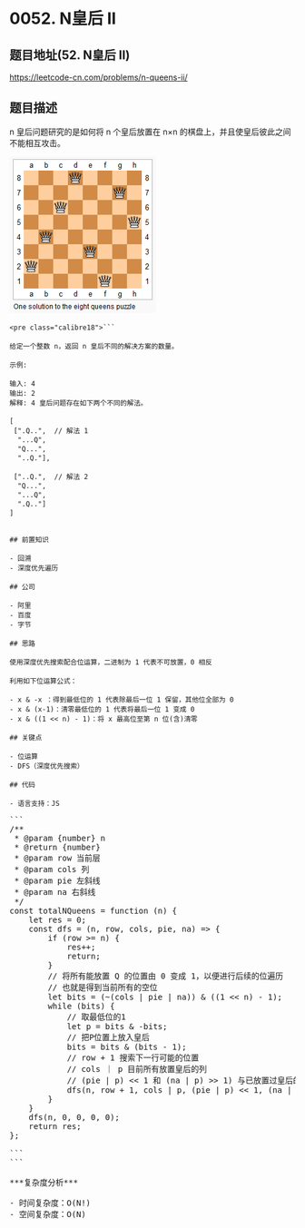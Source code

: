 # 0052. N皇后 II

## 题目地址(52. N皇后 II)

<https://leetcode-cn.com/problems/n-queens-ii/>

## 题目描述

n 皇后问题研究的是如何将 n 个皇后放置在 n×n 的棋盘上，并且使皇后彼此之间不能相互攻击。

![](images/0ac226d9578912b881d6e9159f9dc84dfafae3b4.png)

```
<pre class="calibre18">```

给定一个整数 n，返回 n 皇后不同的解决方案的数量。

示例:

输入: 4
输出: 2
解释: 4 皇后问题存在如下两个不同的解法。

[
 [".Q..",  // 解法 1
  "...Q",
  "Q...",
  "..Q."],

 ["..Q.",  // 解法 2
  "Q...",
  "...Q",
  ".Q.."]
]

```
```

## 前置知识

- 回溯
- 深度优先遍历

## 公司

- 阿里
- 百度
- 字节

## 思路

使用深度优先搜索配合位运算，二进制为 1 代表不可放置，0 相反

利用如下位运算公式：

- x & -x ：得到最低位的 1 代表除最后一位 1 保留，其他位全部为 0
- x & (x-1)：清零最低位的 1 代表将最后一位 1 变成 0
- x & ((1 << n) - 1)：将 x 最高位至第 n 位(含)清零

## 关键点

- 位运算
- DFS（深度优先搜索）

## 代码

- 语言支持：JS

```
<pre class="calibre18">```
<span class="hljs-title">/**
 * @param {number} n
 * @return {number}
 * @param row 当前层
 * @param cols 列
 * @param pie 左斜线
 * @param na 右斜线
 */</span>
<span class="hljs-keyword">const</span> totalNQueens = <span class="hljs-function"><span class="hljs-keyword">function</span> (<span class="hljs-params">n</span>) </span>{
    <span class="hljs-keyword">let</span> res = <span class="hljs-params">0</span>;
    <span class="hljs-keyword">const</span> dfs = (n, row, cols, pie, na) => {
        <span class="hljs-keyword">if</span> (row >= n) {
            res++;
            <span class="hljs-keyword">return</span>;
        }
        <span class="hljs-title">// 将所有能放置 Q 的位置由 0 变成 1，以便进行后续的位遍历</span>
        <span class="hljs-title">// 也就是得到当前所有的空位</span>
        <span class="hljs-keyword">let</span> bits = (~(cols | pie | na)) & ((<span class="hljs-params">1</span> << n) - <span class="hljs-params">1</span>);
        <span class="hljs-keyword">while</span> (bits) {
            <span class="hljs-title">// 取最低位的1</span>
            <span class="hljs-keyword">let</span> p = bits & -bits;
            <span class="hljs-title">// 把P位置上放入皇后</span>
            bits = bits & (bits - <span class="hljs-params">1</span>);
            <span class="hljs-title">// row + 1 搜索下一行可能的位置</span>
            <span class="hljs-title">// cols ｜ p 目前所有放置皇后的列</span>
            <span class="hljs-title">// (pie | p) << 1 和 (na | p) >> 1) 与已放置过皇后的位置 位于一条斜线上的位置</span>
            dfs(n, row + <span class="hljs-params">1</span>, cols | p, (pie | p) << <span class="hljs-params">1</span>, (na | p) >> <span class="hljs-params">1</span>);
        }
    }
    dfs(n, <span class="hljs-params">0</span>, <span class="hljs-params">0</span>, <span class="hljs-params">0</span>, <span class="hljs-params">0</span>);
    <span class="hljs-keyword">return</span> res;
};

```
```

***复杂度分析***

- 时间复杂度：O(N!)
- 空间复杂度：O(N)